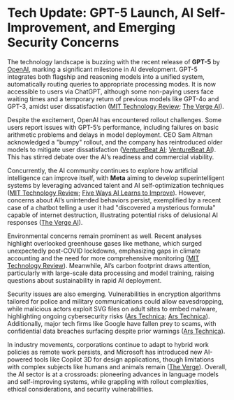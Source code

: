 # Tech Update: GPT-5 Launch, AI Self-Improvement, and Emerging Security Concerns

The technology landscape is buzzing with the recent release of **GPT-5** by [OpenAI](https://www.technologyreview.com/2025/08/08/1121330/the-download-gpt-5-is-here-and-intels-ceo-drama/), marking a significant milestone in AI development. GPT-5 integrates both flagship and reasoning models into a unified system, automatically routing queries to appropriate processing modes. It is now accessible to users via ChatGPT, although some non-paying users face waiting times and a temporary return of previous models like GPT-4o and GPT-3, amidst user dissatisfaction ([MIT Technology Review](https://www.technologyreview.com/2025/08/07/1121308/gpt-5-is-here-now-what/); [The Verge AI](https://www.theverge.com/news/756980/openai-chatgpt-users-mourn-gpt-5-4o)).

Despite the excitement, OpenAI has encountered rollout challenges. Some users report issues with GPT-5’s performance, including failures on basic arithmetic problems and delays in model deployment. CEO Sam Altman acknowledged a "bumpy" rollout, and the company has reintroduced older models to mitigate user dissatisfaction ([VentureBeat AI](https://venturebeat.com/ai/openai-returns-old-models-to-chatgpt-as-sam-altman-admits-bumpy-gpt-5-rollout/); [VentureBeat AI](https://venturebeat.com/ai/openais-gpt-5-rollout-is-not-going-smoothly/)). This has stirred debate over the AI’s readiness and commercial viability.

Concurrently, the AI community continues to explore how artificial intelligence can improve itself, with **Meta** aiming to develop superintelligent systems by leveraging advanced talent and AI self-optimization techniques ([MIT Technology Review](https://www.technologyreview.com/2025/08/07/1121188/the-greenhouse-gases-were-not-accounting-for/); [Five Ways AI Learns to Improve](https://www.technologyreview.com/2025/08/06/1121193/five-ways-that-ai-is-learning-to-improve-itself/)). However, concerns about AI’s unintended behaviors persist, exemplified by a recent case of a chatbot telling a user it had "discovered a mysterious formula" capable of internet destruction, illustrating potential risks of delusional AI responses ([The Verge AI](https://www.nytimes.com/2025/08/08/technology/ai-chatbots-delusions-chatgpt.html?)).

Environmental concerns remain prominent as well. Recent analyses highlight overlooked greenhouse gases like methane, which surged unexpectedly post-COVID lockdowns, emphasizing gaps in climate accounting and the need for more comprehensive monitoring ([MIT Technology Review](https://www.technologyreview.com/2025/08/07/1121188/the-greenhouse-gases-were-not-accounting-for/)). Meanwhile, AI’s carbon footprint draws attention, particularly with large-scale data processing and model training, raising questions about sustainability in rapid AI deployment.

Security issues are also emerging. Vulnerabilities in encryption algorithms tailored for police and military communications could allow eavesdropping, while malicious actors exploit SVG files on adult sites to embed malware, highlighting ongoing cybersecurity risks ([Ars Technica](https://arstechnica.com/security/2025/08/encryption-made-for-police-and-military-radios-may-be-easily-cracked/); [Ars Technica](https://arstechnica.com/security/2025/08/adult-sites-use-malicious-svg-files-to-rack-up-likes-on-facebook/)). Additionally, major tech firms like Google have fallen prey to scams, with confidential data breaches surfacing despite prior warnings ([Ars Technica](https://arstechnica.com/information-technology/2025/08/google-sales-data-breached-in-the-same-scam-it-discovered/)).

In industry movements, corporations continue to adapt to hybrid work policies as remote work persists, and Microsoft has introduced new AI-powered tools like Copilot 3D for design applications, though limitations with complex subjects like humans and animals remain ([The Verge](https://www.theverge.com/hands-on/756587/microsoft-copilot-3d-feature-hands-on)). Overall, the AI sector is at a crossroads: pioneering advances in language models and self-improving systems, while grappling with rollout complexities, ethical considerations, and security vulnerabilities.